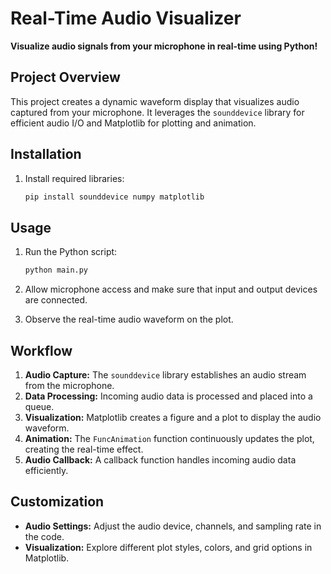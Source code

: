  # Real-Time Audio Visualizer

**Visualize audio signals from your microphone in real-time using Python!**

## Project Overview

This project creates a dynamic waveform display that visualizes audio captured from your microphone. It leverages the `sounddevice` library for efficient audio I/O and Matplotlib for plotting and animation.

## Installation

1. Install required libraries:

   ```bash
   pip install sounddevice numpy matplotlib
   ```

## Usage

1. Run the Python script:

   ```bash
   python main.py
   ```

2. Allow microphone access and make sure that input and output devices are connected.

3. Observe the real-time audio waveform on the plot.

## Workflow

1. **Audio Capture:** The `sounddevice` library establishes an audio stream from the microphone.
2. **Data Processing:** Incoming audio data is processed and placed into a queue.
3. **Visualization:** Matplotlib creates a figure and a plot to display the audio waveform.
4. **Animation:** The `FuncAnimation` function continuously updates the plot, creating the real-time effect.
5. **Audio Callback:** A callback function handles incoming audio data efficiently.

## Customization

- **Audio Settings:** Adjust the audio device, channels, and sampling rate in the code.
- **Visualization:** Explore different plot styles, colors, and grid options in Matplotlib.
